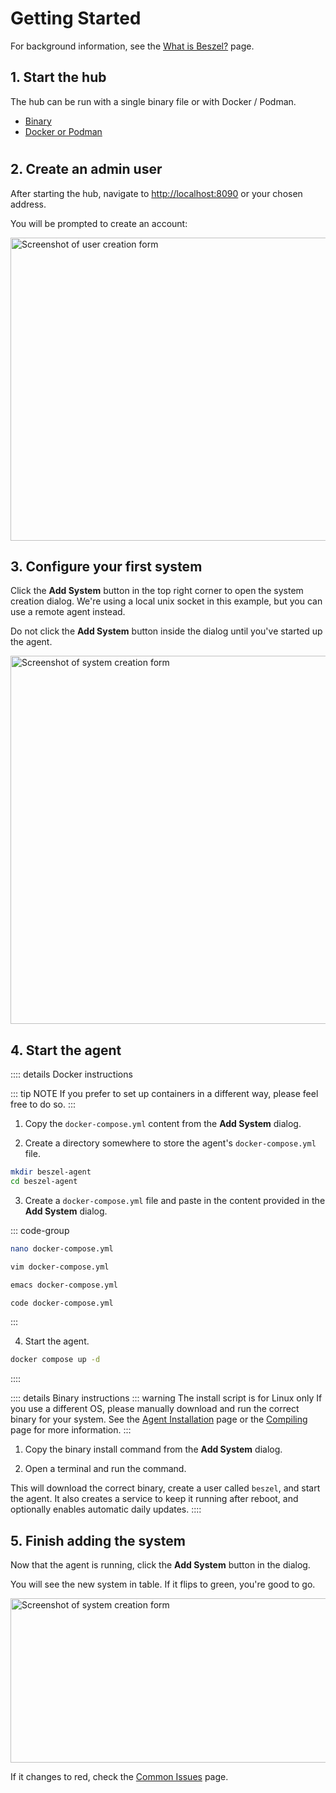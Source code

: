 # Getting Started

For background information, see the [What is Beszel?](./what-is-beszel.md) page.

## 1. Start the hub

The hub can be run with a single binary file or with Docker / Podman.

- [Binary](./hub-installation#binary)
- [Docker or Podman](./hub-installation#docker-or-podman)

<div style="height: 1px; margin: -5px 0 0"></div>

<!-- @include: ./parts/hub-docker-instructions.md -->

## 2. Create an admin user

After starting the hub, navigate to <http://localhost:8090> or your chosen address.

You will be prompted to create an account:

<a href="/image/admin-creation.png" target="_blank">
  <img src="/image/admin-creation.png" height="485" width="671" alt="Screenshot of user creation form" />
</a>

## 3. Configure your first system

Click the **Add System** button in the top right corner to open the system creation dialog. We're using a local unix socket in this example, but you can use a remote agent instead.

Do not click the **Add System** button inside the dialog until you've started up the agent.

<a href="/image/add-system-socket-2.png" target="_blank">
  <img src="/image/add-system-socket-2.png" height="589" width="896" alt="Screenshot of system creation form" />
</a>

## 4. Start the agent

:::: details Docker instructions

::: tip NOTE
If you prefer to set up containers in a different way, please feel free to do so.
:::

1. Copy the `docker-compose.yml` content from the **Add System** dialog.

2. Create a directory somewhere to store the agent's `docker-compose.yml` file.

```bash
mkdir beszel-agent
cd beszel-agent
```

3. Create a `docker-compose.yml` file and paste in the content provided in the **Add System** dialog.

::: code-group

```bash [nano]
nano docker-compose.yml
```

```bash [vim]
vim docker-compose.yml
```

```bash [emacs]
emacs docker-compose.yml
```

```bash [vscode]
code docker-compose.yml
```

:::

4. Start the agent.

```bash
docker compose up -d
```

::::

:::: details Binary instructions
::: warning The install script is for Linux only
If you use a different OS, please manually download and run the correct binary for your system. See the [Agent Installation](./agent-installation.md#binary) page or the [Compiling](./compiling.md) page for more information.
:::

1. Copy the binary install command from the **Add System** dialog.

2. Open a terminal and run the command.

This will download the correct binary, create a user called `beszel`, and start the agent. It also creates a service to keep it running after reboot, and optionally enables automatic daily updates.
::::

## 5. Finish adding the system

Now that the agent is running, click the **Add System** button in the dialog.

You will see the new system in table. If it flips to green, you're good to go.

<a href="/image/new-system.png" target="_blank">
  <img src="/image/new-system.png" height="263" width="1418" alt="Screenshot of system creation form" />
</a>

If it changes to red, check the [Common Issues](./common-issues.md) page.
